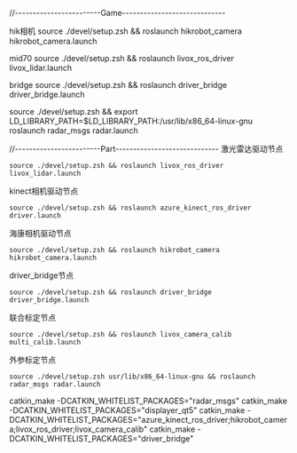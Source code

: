 //------------------------Game-----------------------------


hik相机
source ./devel/setup.zsh && roslaunch hikrobot_camera hikrobot_camera.launch

mid70
source ./devel/setup.zsh && roslaunch livox_ros_driver livox_lidar.launch

bridge
source ./devel/setup.zsh && roslaunch driver_bridge driver_bridge.launch


source ./devel/setup.zsh && export LD_LIBRARY_PATH=$LD_LIBRARY_PATH:/usr/lib/x86_64-linux-gnu
roslaunch radar_msgs radar.launch



//------------------------Part-----------------------------
激光雷达驱动节点
```
source ./devel/setup.zsh && roslaunch livox_ros_driver livox_lidar.launch
```

kinect相机驱动节点
```
source ./devel/setup.zsh && roslaunch azure_kinect_ros_driver driver.launch 
```

海康相机驱动节点
```
source ./devel/setup.zsh && roslaunch hikrobot_camera hikrobot_camera.launch
```

driver_bridge节点
```
source ./devel/setup.zsh && roslaunch driver_bridge driver_bridge.launch
```

联合标定节点
```
source ./devel/setup.zsh && roslaunch livox_camera_calib multi_calib.launch
```

外参标定节点
```
source ./devel/setup.zsh usr/lib/x86_64-linux-gnu && roslaunch radar_msgs radar.launch
```


catkin_make -DCATKIN_WHITELIST_PACKAGES="radar_msgs"
catkin_make -DCATKIN_WHITELIST_PACKAGES="displayer_qt5"
catkin_make -DCATKIN_WHITELIST_PACKAGES="azure_kinect_ros_driver;hikrobot_camera;livox_ros_driver;livox_camera_calib"
catkin_make -DCATKIN_WHITELIST_PACKAGES="driver_bridge"